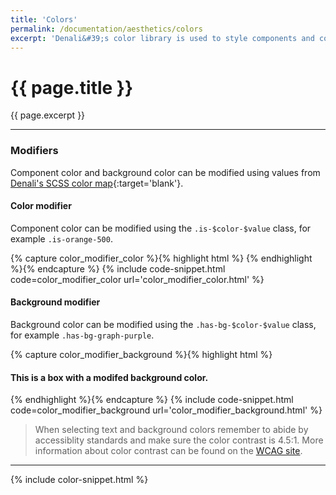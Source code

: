 ```yaml
---
title: 'Colors'
permalink: /documentation/aesthetics/colors
excerpt: 'Denali&#39;s color library is used to style components and convey meaning.'
---
```


# {{ page.title }}

{{ page.excerpt }}


***

### Modifiers
Component color and background color can be modified using values from [Denali&#39;s SCSS color map](https://github.com/denali-design/denali-css/blob/master/scss/maps/color-maps.scss){:target='blank'}.
#### Color modifier
Component color can be modified using the `.is-$color-$value` class, for example `.is-orange-500`.

{% capture color_modifier_color %}{% highlight html %}
<i class="d-icon d-user-profile-circle is-medium is-orange-500"></i>
{% endhighlight %}{% endcapture %}
{% include code-snippet.html code=color_modifier_color url='color_modifier_color.html' %}

#### Background modifier
Background color can be modified using the `.has-bg-$color-$value` class, for example `.has-bg-graph-purple`.

{% capture color_modifier_background %}{% highlight html %}
<div class="box has-bg-graph-purple">
  <h4 class="is-grey-100">This is a box with a modifed background color.</h4>
</div>
{% endhighlight %}{% endcapture %}
{% include code-snippet.html code=color_modifier_background url='color_modifier_background.html' %}

<blockquote class="accessible">When selecting text and background colors remember to abide by accessiblity standards and make sure the color contrast is 4.5:1. More information about color contrast can be found on the <a href="https://www.w3.org/TR/UNDERSTANDING-WCAG20/visual-audio-contrast-contrast.html" target="blank">WCAG site</a>.</blockquote>

***


{% include color-snippet.html %}

